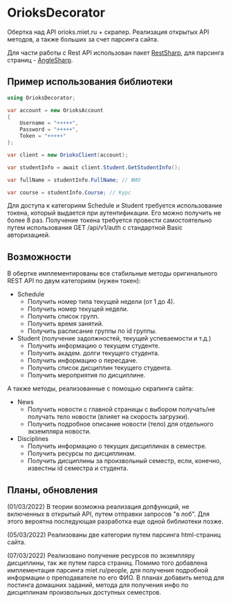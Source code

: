 # OrioksDecorator
Обертка над API orioks.miet.ru + скрапер. Реализация открытых API методов, а также больших за счет парсинга сайта.  

Для части работы с Rest API использован пакет [RestSharp](https://restsharp.dev/), 
для парсинга страниц - [AngleSharp](https://anglesharp.github.io/).

## Пример использования библиотеки

```c#
using OrioksDecorator;

var account = new OrioksAccount
{
    Username = "+++++",
    Password = "+++++",
    Token = "+++++"
};

var client = new OrioksClient(account);

var studentInfo = await client.Student.GetStudentInfo();

var fullName = studentInfo.FullName; // ФИО

var course = studentInfo.Course; // Курс
```

Для доступа к категориям Schedule и Student требуется использование токена, который выдается при аутентификации. Его можно получить не более 8 раз.
Получение токена требуется провести самостоятельно путем использования GET /api/v1/auth с стандартной Basic авторизацией.

## Возможности

В обертке имплементированы все стабильные методы оригинального REST API по двум категориям (нужен токен):
- Schedule
   - Получить номер типа текущей недели (от 1 до 4).
   - Получить номер текущей недели.
   - Получить список групп.
   - Получить время занятий.
   - Получить расписание группы по id группы.
- Student (получение задолжностей, текущей успеваемости и т.д.)
   - Получить информацию о текущем студенте.
   - Получить академ. долги текущего студента.
   - Получить информацию о пересдаче.
   - Получить список дисциплин текущего студента.
   - Получить мероприятия по дисциплине.

А также методы, реализованные с помощью скрапинга сайта:
- News
   - Получить новости с главной страницы с выбором получать/не получать тело новости (влияет на скорость загрузки).
   - Получить подробное описание новости (тело) для отдельного экземпляра новости.
- Disciplines 
   - Получить информацию о текущих дисциплинах в семестре.
   - Получить ресурсы по дисциплинам.
   - Получить дисциплины за произвольный семестр, если, конечно, известны id семестра и студента.

## Планы, обновления

(01/03/2022)
В теории возможна реализация допфункций, не включенных в открытый API, путем отправки запросов "в лоб". Для этого вероятна последующая разработка еще одной библиотеки позже.

(05/03/2022)
Реализованы две категории путем парсинга html-страниц сайта.

(07/03/2022)
Реализовано получение ресурсов по экземпляру дисциплины, так же путем парса страниц.
Помимо того добавлена имплементация парсинга miet.ru/people, для получения подробной информации о преподавателе по его ФИО.
В планах добавить метод для постинга домашних заданий, метода для получения инфо по дисциплинам произвольных доступных семестров.
